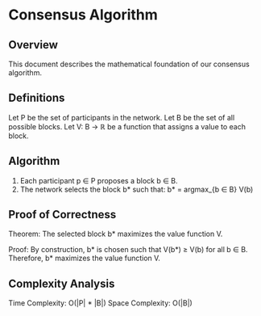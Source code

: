# Consensus Algorithm

## Overview

This document describes the mathematical foundation of our consensus algorithm.

## Definitions

Let P be the set of participants in the network.
Let B be the set of all possible blocks.
Let V: B → ℝ be a function that assigns a value to each block.

## Algorithm

1. Each participant p ∈ P proposes a block b ∈ B.
2. The network selects the block   b* such that:
   b* = argmax_{b ∈ B} V(b)

## Proof of Correctness

Theorem: The selected block b* maximizes the value function V.

Proof:
By construction, b* is chosen such that V(b*) ≥ V(b) for all b ∈ B.
Therefore, b* maximizes the value function V.

## Complexity Analysis

Time Complexity:  O(|P| * |B|)
Space Complexity: O(|B|)
